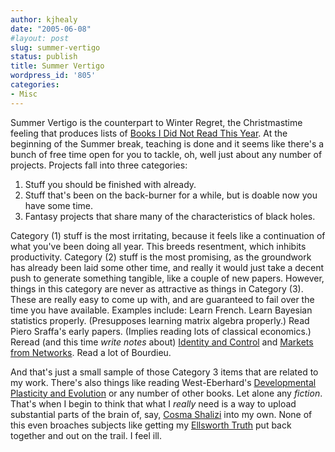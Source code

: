 ```yaml
---
author: kjhealy
date: "2005-06-08"
#layout: post
slug: summer-vertigo
status: publish
title: Summer Vertigo
wordpress_id: '805'
categories:
- Misc
---
```


Summer Vertigo is the counterpart to Winter Regret, the Christmastime feeling that produces lists of [Books I Did Not Read This Year](http://crookedtimber.org/2003/12/16/books-i-did-not-read-this-year). At the beginning of the Summer break, teaching is done and it seems like there's a bunch of free time open for you to tackle, oh, well just about any number of projects. Projects fall into three categories:

1.  Stuff you should be finished with already.
2.  Stuff that's been on the back-burner for a while, but is doable now you have some time.
3.  Fantasy projects that share many of the characteristics of black holes.

Category (1) stuff is the most irritating, because it feels like a continuation of what you've been doing all year. This breeds resentment, which inhibits productivity. Category (2) stuff is the most promising, as the groundwork has already been laid some other time, and really it would just take a decent push to generate something tangible, like a couple of new papers. However, things in this category are never as attractive as things in Category (3). These are really easy to come up with, and are guaranteed to fail over the time you have available. Examples include: Learn French. Learn Bayesian statistics properly. (Presupposes learning matrix algebra properly.) Read Piero Sraffa's early papers. (Implies reading lots of classical economics.) Reread (and this time *write notes* about) [Identity and Control](http://www.amazon.com/exec/obidos/ASIN/069100398X/kieranhealysw-20/ref=nosim/) and [Markets from Networks](http://www.amazon.com/exec/obidos/ASIN/0691120382/kieranhealysw-20/ref=nosim/). Read a lot of Bourdieu.

And that's just a small sample of those Category 3 items that are related to my work. There's also things like reading West-Eberhard's [Developmental Plasticity and Evolution](http://www.amazon.com/exec/obidos/ASIN/0195122356/kieranhealysw-20?dev-t=D3TGHB36HCTDED&camp=2025&link_code=xm2) or any number of other books. Let alone any *fiction*. That's when I begin to think that what I *really* need is a way to upload substantial parts of the brain of, say, [Cosma Shalizi](http://www.cscs.umich.edu/~crshalizi/weblog/) into my own. None of this even broaches subjects like getting my [Ellsworth Truth](http://www.kieranhealy.org/files/misc/truth-1.jpg) put back together and out on the trail. I feel ill.
